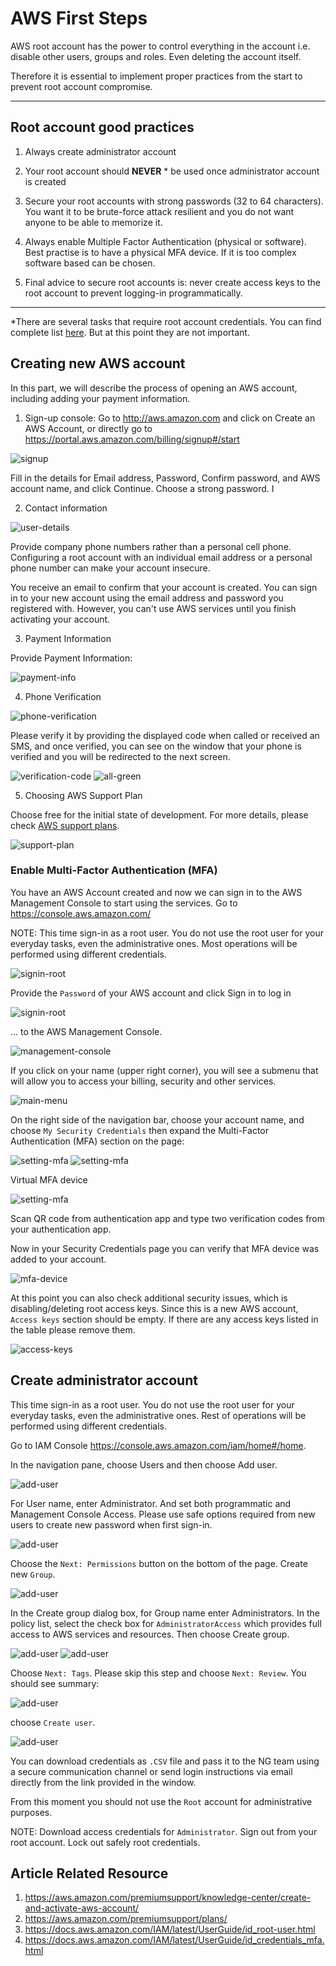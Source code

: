 # AWS First Steps
AWS root account has the power to control everything in the account i.e. disable other users, groups and roles. Even deleting the account itself. 

Therefore it is essential to implement proper practices from the start to prevent root account compromise.


---
## Root account good practices

1. Always create administrator account
 
2. Your root account should **NEVER** * be used once administrator account is created
3. Secure your root accounts with strong passwords (32 to 64 characters). You want it to be brute-force attack resilient and you do not want anyone to be able to memorize it.
4. Always enable Multiple Factor Authentication (physical or software). Best practise is to have a physical MFA device. If it is too complex software based can be chosen.
5. Final advice to secure root accounts is: never create access keys to the root account to prevent logging-in programmatically.
---

*There are several tasks that require root account credentials. You can find complete list [here](https://docs.aws.amazon.com/general/latest/gr/root-vs-iam.html#aws_tasks-that-require-root). But at this point they are not important. 


## Creating new AWS account

In this part, we will describe the process of opening an AWS account, including adding your payment information. 


1. Sign-up console: Go to http://aws.amazon.com and click on Create an AWS Account, or directly go to https://portal.aws.amazon.com/billing/signup#/start

![signup](images/signup.png)


Fill in the details for Email address, Password, Confirm password, and AWS account name, and click Continue. Choose a strong password. I

2. Contact information

![user-details](images//details.png)

Provide company phone numbers rather than a personal cell phone. Configuring a root account with an individual email address or a personal phone number can make your account insecure.

You receive an email to confirm that your account is created. You can sign in to your new account using the email address and password you registered with. However, you can't use AWS services until you finish activating your account.

3. Payment Information

Provide Payment Information: 

![payment-info](images/payment.png)

4. Phone Verification

![phone-verification](images/phone.png)

Please verify it by providing the displayed code when called or received an SMS, and once verified, you can see on the window that your phone is verified and you will be redirected to the next screen.

![verification-code](images/ver-code.png)
![all-green](images/ver-conf.png)

5. Choosing AWS Support Plan

Choose free for the initial state of development. For more details, please check [AWS support plans](https://aws.amazon.com/premiumsupport/plans/).

![support-plan](images/support-plan.png)

### Enable Multi-Factor Authentication (MFA)

You have an AWS Account created and now we can sign in to the AWS Management Console to start using the services. Go to https://console.aws.amazon.com/

NOTE:
This time sign-in as a root user. You do not use the root user for your everyday tasks, even the administrative ones. Most operations will be performed using different credentials. 


![signin-root](images/sign-in.png)

Provide the `Password` of your AWS account and click Sign in to log in 

![signin-root](images/sign-in-2.png)

... to the AWS Management Console.

![management-console](images/management-console.png)


If you click on your name (upper right corner), you will see a submenu that will allow you to access your billing, security and other services.

![main-menu](images/main-menu.png)

On the right side of the navigation bar, choose your account name, and choose `My Security Credentials` then expand the Multi-Factor Authentication (MFA) section on the page:

![setting-mfa](images/mfa.png)
![setting-mfa](images/mfa-2.png)

Virtual MFA device

![setting-mfa](images/mfa-3.png)

Scan QR code from authentication app and type two verification codes from your authentication app.

Now in your Security Credentials page you can verify that MFA device was added to your account.

![mfa-device](images/mfa-device.png)

At this point you can also check additional security issues, which is disabling/deleting root access keys. Since this is a new AWS account, `Access keys` section should be empty. If there are any access keys listed in the table please remove them.

![access-keys](images/access-keys.png)



## Create administrator account


This time sign-in as a root user. You do not use the root user for your everyday tasks, even the administrative ones. Rest of operations will be performed using different credentials.

Go to IAM Console https://console.aws.amazon.com/iam/home#/home.

In the navigation pane, choose Users and then choose Add user.

![add-user](images/add-user-1.png)


For User name, enter Administrator. And set both programmatic and Management Console Access. Please use safe options required from new users to create new password when first sign-in. 

![add-user](images/add-user-2.png)

Choose the `Next: Permissions` button on the bottom of the page. Create new `Group`. 

![add-user](images/add-user-3.png)


In the Create group dialog box, for Group name enter Administrators. In the policy list, select the check box for `AdministratorAccess` which provides full access to AWS services and resources. Then choose Create group.

![add-user](images/add-user-4.png)
![add-user](images/add-user-5.png)

Choose `Next: Tags`. Please skip this step and choose `Next: Review`. You should see summary:

![add-user](images/add-user-6.png)

choose `Create user`.

![add-user](images/add-user-7.png)

You can download credentials as `.CSV` file and pass it to the NG team using a secure communication channel or send login instructions via email directly from the link provided in the window. 

From this moment you should not use the `Root` account for administrative purposes.

NOTE:
Download access credentials for `Administrator`. Sign out from your root account. Lock out safely root credentials.



## Article Related Resource

1. https://aws.amazon.com/premiumsupport/knowledge-center/create-and-activate-aws-account/
2. https://aws.amazon.com/premiumsupport/plans/
3. https://docs.aws.amazon.com/IAM/latest/UserGuide/id_root-user.html
4. https://docs.aws.amazon.com/IAM/latest/UserGuide/id_credentials_mfa.html
